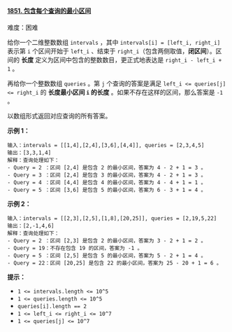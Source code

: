 #### [1851\. 包含每个查询的最小区间](https://leetcode.cn/problems/minimum-interval-to-include-each-query/)

难度：困难

给你一个二维整数数组 `intervals` ，其中 `intervals[i] = [left_i, right_i]` 表示第 `i` 个区间开始于 `left_i` 、结束于 `right_i`（包含两侧取值，**闭区间**）。区间的 **长度** 定义为区间中包含的整数数目，更正式地表达是 `right_i - left_i + 1` 。

再给你一个整数数组 `queries` 。第 `j` 个查询的答案是满足 `left_i <= queries[j] <= right_i` 的 **长度最小区间 `i` 的长度** 。如果不存在这样的区间，那么答案是 `-1` 。

以数组形式返回对应查询的所有答案。

**示例 1：**

```
输入：intervals = [[1,4],[2,4],[3,6],[4,4]], queries = [2,3,4,5]
输出：[3,3,1,4]
解释：查询处理如下：
- Query = 2 ：区间 [2,4] 是包含 2 的最小区间，答案为 4 - 2 + 1 = 3 。
- Query = 3 ：区间 [2,4] 是包含 3 的最小区间，答案为 4 - 2 + 1 = 3 。
- Query = 4 ：区间 [4,4] 是包含 4 的最小区间，答案为 4 - 4 + 1 = 1 。
- Query = 5 ：区间 [3,6] 是包含 5 的最小区间，答案为 6 - 3 + 1 = 4 。
```

**示例 2：**

```
输入：intervals = [[2,3],[2,5],[1,8],[20,25]], queries = [2,19,5,22]
输出：[2,-1,4,6]
解释：查询处理如下：
- Query = 2 ：区间 [2,3] 是包含 2 的最小区间，答案为 3 - 2 + 1 = 2 。
- Query = 19：不存在包含 19 的区间，答案为 -1 。
- Query = 5 ：区间 [2,5] 是包含 5 的最小区间，答案为 5 - 2 + 1 = 4 。
- Query = 22：区间 [20,25] 是包含 22 的最小区间，答案为 25 - 20 + 1 = 6 。
```

**提示：**

-   `1 <= intervals.length <= 10^5`
-   `1 <= queries.length <= 10^5`
-   `queries[i].length == 2`
-   `1 <= left_i <= right_i <= 10^7`
-   `1 <= queries[j] <= 10^7`
